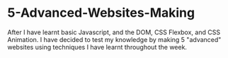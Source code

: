 # 5-Advanced-Websites-Making
After I have learnt basic Javascript, and the DOM, CSS Flexbox, and CSS Animation. I have decided to test my knowledge by making 5 "advanced" websites using techniques I have learnt throughout the week.
